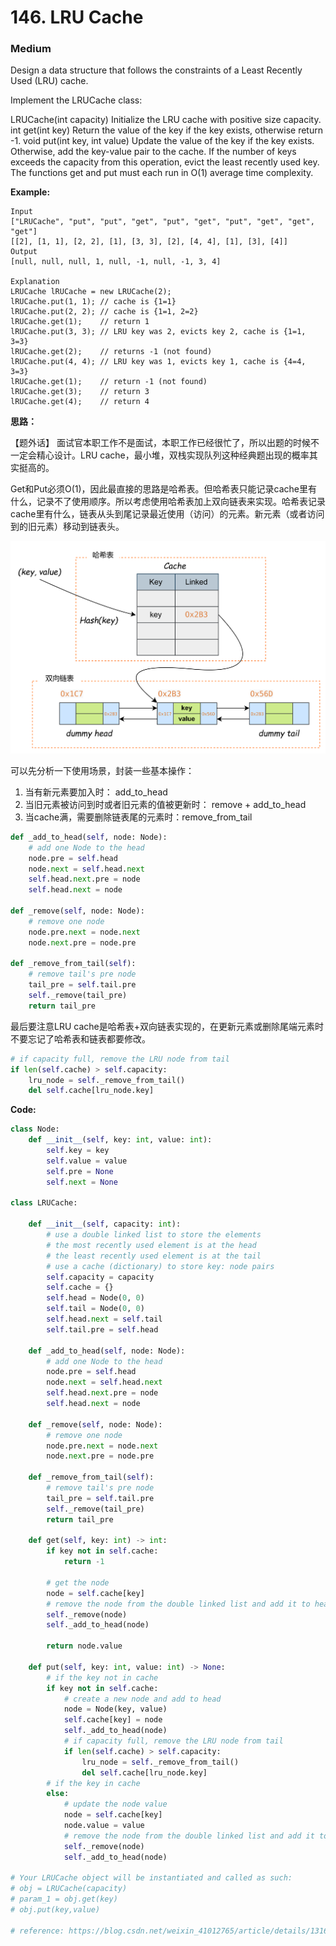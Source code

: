 # 146. LRU Cache
### Medium

Design a data structure that follows the constraints of a Least Recently Used (LRU) cache.

Implement the LRUCache class:

LRUCache(int capacity) Initialize the LRU cache with positive size capacity.
int get(int key) Return the value of the key if the key exists, otherwise return -1.
void put(int key, int value) Update the value of the key if the key exists. Otherwise, add the key-value pair to the cache. If the number of keys exceeds the capacity from this operation, evict the least recently used key.
The functions get and put must each run in O(1) average time complexity.

**Example:**

```
Input
["LRUCache", "put", "put", "get", "put", "get", "put", "get", "get", "get"]
[[2], [1, 1], [2, 2], [1], [3, 3], [2], [4, 4], [1], [3], [4]]
Output
[null, null, null, 1, null, -1, null, -1, 3, 4]

Explanation
LRUCache lRUCache = new LRUCache(2);
lRUCache.put(1, 1); // cache is {1=1}
lRUCache.put(2, 2); // cache is {1=1, 2=2}
lRUCache.get(1);    // return 1
lRUCache.put(3, 3); // LRU key was 2, evicts key 2, cache is {1=1, 3=3}
lRUCache.get(2);    // returns -1 (not found)
lRUCache.put(4, 4); // LRU key was 1, evicts key 1, cache is {4=4, 3=3}
lRUCache.get(1);    // return -1 (not found)
lRUCache.get(3);    // return 3
lRUCache.get(4);    // return 4
```

**思路：**

【题外话】 面试官本职工作不是面试，本职工作已经很忙了，所以出题的时候不一定会精心设计。LRU cache，最小堆，双栈实现队列这种经典题出现的概率其实挺高的。

Get和Put必须O(1)，因此最直接的思路是哈希表。但哈希表只能记录cache里有什么，记录不了使用顺序。所以考虑使用哈希表加上双向链表来实现。哈希表记录cache里有什么，链表从头到尾记录最近使用（访问）的元素。新元素（或者访问到的旧元素）移动到链表头。

![pic](https://github.com/monocosmo/Leetcode/blob/master/Note_pics/lc146_1.PNG)

可以先分析一下使用场景，封装一些基本操作：
1. 当有新元素要加入时： add_to_head
2. 当旧元素被访问到时或者旧元素的值被更新时： remove + add_to_head
3. 当cache满，需要删除链表尾的元素时：remove_from_tail

```python
def _add_to_head(self, node: Node):
    # add one Node to the head
    node.pre = self.head
    node.next = self.head.next
    self.head.next.pre = node
    self.head.next = node

def _remove(self, node: Node):
    # remove one node
    node.pre.next = node.next
    node.next.pre = node.pre

def _remove_from_tail(self):
    # remove tail's pre node
    tail_pre = self.tail.pre
    self._remove(tail_pre)
    return tail_pre
```

最后要注意LRU cache是哈希表+双向链表实现的，在更新元素或删除尾端元素时不要忘记了哈希表和链表都要修改。

```python
# if capacity full, remove the LRU node from tail
if len(self.cache) > self.capacity:
    lru_node = self._remove_from_tail()
    del self.cache[lru_node.key]
```


**Code:**
```python
class Node:
    def __init__(self, key: int, value: int):
        self.key = key
        self.value = value
        self.pre = None
        self.next = None

class LRUCache:

    def __init__(self, capacity: int):
        # use a double linked list to store the elements
        # the most recently used element is at the head
        # the least recently used element is at the tail
        # use a cache (dictionary) to store key: node pairs
        self.capacity = capacity
        self.cache = {}
        self.head = Node(0, 0)
        self.tail = Node(0, 0)
        self.head.next = self.tail
        self.tail.pre = self.head
    
    def _add_to_head(self, node: Node):
        # add one Node to the head
        node.pre = self.head
        node.next = self.head.next
        self.head.next.pre = node
        self.head.next = node
    
    def _remove(self, node: Node):
        # remove one node
        node.pre.next = node.next
        node.next.pre = node.pre

    def _remove_from_tail(self):
        # remove tail's pre node
        tail_pre = self.tail.pre
        self._remove(tail_pre)
        return tail_pre

    def get(self, key: int) -> int:
        if key not in self.cache:
            return -1
        
        # get the node
        node = self.cache[key]
        # remove the node from the double linked list and add it to head
        self._remove(node)
        self._add_to_head(node)
        
        return node.value

    def put(self, key: int, value: int) -> None:
        # if the key not in cache
        if key not in self.cache:
            # create a new node and add to head
            node = Node(key, value)
            self.cache[key] = node
            self._add_to_head(node)
            # if capacity full, remove the LRU node from tail
            if len(self.cache) > self.capacity:
                lru_node = self._remove_from_tail()
                del self.cache[lru_node.key]
        # if the key in cache
        else:
            # update the node value
            node = self.cache[key]
            node.value = value
            # remove the node from the double linked list and add it to head
            self._remove(node)
            self._add_to_head(node)

# Your LRUCache object will be instantiated and called as such:
# obj = LRUCache(capacity)
# param_1 = obj.get(key)
# obj.put(key,value)

# reference: https://blog.csdn.net/weixin_41012765/article/details/131639122
```
